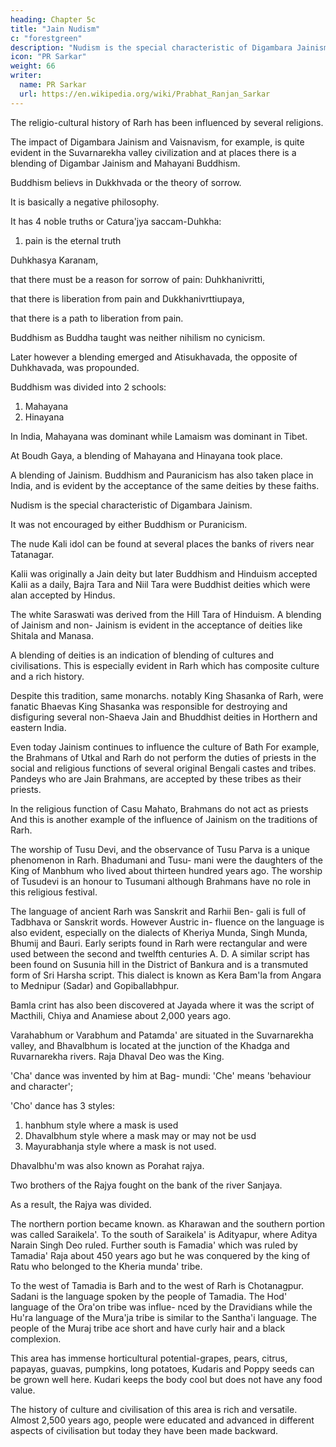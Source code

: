```yaml
---
heading: Chapter 5c
title: "Jain Nudism"
c: "forestgreen"
description: "Nudism is the special characteristic of Digambara Jainism."
icon: "PR Sarkar"
weight: 66
writer:
  name: PR Sarkar
  url: https://en.wikipedia.org/wiki/Prabhat_Ranjan_Sarkar
---
```




The religio-cultural history of Rarh has been influenced by several religions.

The impact of Digambara Jainism and Vaisnavism, for example, is quite evident in the Suvarnarekha valley civilization and at places there is a blending of Digambar Jainism and Mahayani Buddhism.

Buddhism believs in Dukkhvada or the theory of sorrow.

It is basically a negative philosophy. 

It has 4 noble truths or Catura'jya saccam-Duhkha:

1. pain is the eternal truth 

Duhkhasya Karanam, 

that there must be a reason for sorrow of pain: Duhkhanivritti, 

that there is liberation from pain and Dukkhanivrttiupaya, 

that there is a path to liberation from pain. 

Buddhism as Buddha taught was neither nihilism no cynicism. 

Later however a blending emerged and Atisukhavada, the opposite of Duhkhavada, was propounded. 

Buddhism was divided into 2 schools:

1. Mahayana
2. Hinayana

In India, Mahayana was dominant while Lamaism was dominant in Tibet. 

At Boudh Gaya, a blending of Mahayana and Hinayana took place. 

A blending of Jainism. Buddhism and Pauranicism has also taken place in India, and is evident by the acceptance of the same deities by these faiths.


Nudism is the special characteristic of Digambara Jainism.

It was not encouraged by either Buddhism or Puranicism. 

The nude Kali idol can be found at several places the banks of rivers near Tatanagar. 

Kalii was originally a Jain deity but later Buddhism and Hinduism accepted Kalii as a daily, Bajra Tara and Niil Tara were Buddhist deities which were alan accepted by Hindus. 

The white Saraswati was derived from the Hill Tara of Hinduism. A blending of Jainism and non- Jainism is evident in the acceptance of deities like Shitala and Manasa.

A blending of deities is an indication of blending of cultures and civilisations. This is especially evident in Rarh which has composite culture and a rich history.

Despite this tradition, same monarchs. notably King Shasanka of Rarh, were fanatic Bhaevas King Shasanka was responsible for destroying and disfiguring several non-Shaeva Jain and Bhuddhist deities in Horthern and eastern India.

Even today Jainism continues to influence the culture of Bath For example, the Brahmans of Utkal and Rarh do not perform the duties of priests in the social and religious functions of several original Bengali castes and tribes. Pandeys who are Jain Brahmans, are accepted by these tribes as their priests. 

In the religious function of Casu Mahato, Brahmans do not act as priests And this is another example of the influence of Jainism on the traditions of Rarh.

The worship of Tusu Devi, and the observance of Tusu Parva is a unique phenomenon in Rarh. Bhadumani and Tusu- mani were the daughters of the King of Manbhum who lived about thirteen hundred years ago. The worship of Tusudevi is an honour to Tusumani although Brahmans have no role in this 
religious festival.

The language of ancient Rarh was Sanskrit and Rarhii Ben- gali is full of Tadbhava or Sanskrit words. However Austric in- fluence on the language is also evident, especially on the dialects of Kheriya Munda, Singh Munda, Bhumij and Bauri. Early seripts found in Rarh were rectangular and were used between the second and twelfth centuries A. D. A similar script has been found on Susunia hill in the District of Bankura and is a transmuted form of Sri Harsha script. This dialect is known as Kera Bam'la from Angara to Mednipur (Sadar) and Gopiballabhpur.


<!-- 122 -->

Bamla crint has also been discovered at Jayada where it was the script of Macthili, Chiya and Anamiese about 2,000 years ago.

Varahabhum or Varabhum and Patamda' are situated in the Suvarnarekha valley, and Bhavalbhum is located at the junction of the Khadga and Ruvarnarekha rivers. Raja Dhaval Deo was the King. 

'Cha' dance was invented by him at Bag- mundi: 'Che' means 'behaviour and character'; 

'Cho' dance has 3 styles:

1. hanbhum style where a mask is used
2. Dhavalbhum style where a mask may or may not be usd
3. Mayurabhanja style where a mask is not used.

Dhavalbhu'm was also known as Porahat rajya. 

Two brothers of the Rajya fought on the bank of the river Sanjaya.

As a result, the Rajya was divided.

The northern portion became known. as Kharawan and the southern portion was called Saraikela'. To the south of Saraikela' is Adityapur, where Aditya Narain Singh Deo ruled. Further south is Famadia' which was ruled by Tamadia' Raja about 450 years ago but he was conquered by the king of Ratu who belonged to the Kheria munda' tribe.

To the west of Tamadia is Barh and to the west of Rarh is Chotanagpur. Sadani is the language spoken by the people of Tamadia. The Hod' language of the Ora'on tribe was influe- nced by the Dravidians while the Hu'ra language of the Mura'ja tribe is similar to the Santha'i language. The people of the Muraj tribe ace short and have curly hair and a black complexion.

This area has immense horticultural potential-grapes, pears, citrus, papayas, guavas, pumpkins, long potatoes, Kudaris and Poppy seeds can be grown well here. Kudari keeps the body cool but does not have any food value.

The history of culture and civilisation of this area is rich and versatile. Almost 2,500 years ago, people were educated and advanced in different aspects of civilisation but today they have been made backward.


